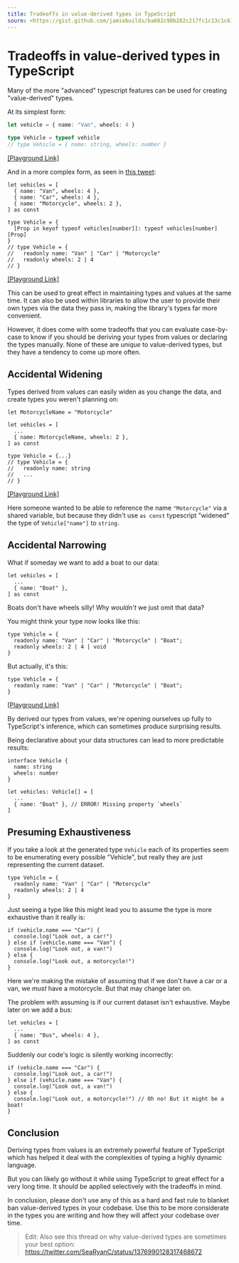```yaml
---
title: Tradeoffs in value-derived types in TypeScript
soure: <https://gist.github.com/jamiebuilds/ba682c98b282c217fc1c13c1c61cfd90>
---
```


# Tradeoffs in value-derived types in TypeScript

Many of the more "advanced" typescript features can be used for creating
"value-derived" types.

At its simplest form:

```ts
let vehicle = { name: "Van", wheels: 4 }

type Vehicle = typeof vehicle
// type Vehicle = { name: string, wheels: number }
```

[[Playground Link]](https://www.typescriptlang.org/play?#code/DYUwLgBAbiAWCWBjUEC8EDeEB2BDAtiAFwQBEAartqQDQQDusIIwAziQCwQC+AUL2ACeABxARycJCnRDRAewBm0SchC8A9OoiyxEhKrSYcBYhFZgATvGwBzOo2ZsS2AK74ARiAs8gA)

And in a more complex form, as seen in [this tweet](https://twitter.com/wesbos/status/1376943663922741255):

```tsx
let vehicles = [
  { name: "Van", wheels: 4 },
  { name: "Car", wheels: 4 },
  { name: "Motorcycle", wheels: 2 },
] as const

type Vehicle = { 
  [Prop in keyof typeof vehicles[number]]: typeof vehicles[number][Prop]
}
// type Vehicle = {
//   readonly name: "Van" | "Car" | "Motorcycle"
//   readonly wheels: 2 | 4
// }
```

[[Playground Link]](https://www.typescriptlang.org/play?#code/DYUwLgBAbiAWCWBjUBnCBeCBtAUBCA3hAHYCGAtiAFwQBEAaqcbQDQQDusIIwKNALBAC+LPIRIVqdAMKkATqw5cefCIJFiiZSjVoBZAPZgDcxAE9kIRZ268aAJmGiAuhFJpEB4ijA4cYMwAHEAh6OCRQDHExLAAFOQNAiHhiCABrEDMDADMIAOCc6HDLFCxiAFdyACMQOWdnGnyQQpgEErLKmrq4hMDnHCEcAHohvKCQsLbIzAJh0fw5EFIAEy9gMwkdOkZmCAAfGXlafbpDY1MLUFoAbjn8CEWVtY2bFQcT-juhIA)

This can be used to great effect in maintaining types and values at the same
time. It can also be used within libraries to allow the user to provide their
own types via the data they pass in, making the library's types far more
convenient.

However, it does come with some tradeoffs that you can evaluate case-by-case to
know if you should be deriving your types from values or declaring the types
manually. None of these are _unique_ to value-derived types, but they have a
tendency to come up more often.

## Accidental Widening

Types derived from values can easily widen as you change the data, and create
types you weren't planning on:

```tsx
let MotorcycleName = "Motorcycle"

let vehicles = [
  ...
  { name: MotorcycleName, wheels: 2 },
] as const

type Vehicle = {...}
// type Vehicle = {
//   readonly name: string
//   ...
// }
```

[[Playground Link]](https://www.typescriptlang.org/play?ssl=15&ssc=5&pln=1&pc=1#code/DYUwLgBAsg9mMCcDGBPJoByBDAtiCAvBAESzzJqjEBQ1okAbiABYCW6IAzoRANrUQIAbwgA7XCABcJAGpZRxADQQA7sxAhgnaQBYIAX0UDhYidOIBhLAiWr1m7RD2HjI8XmllEqDtjzK1DS1pACYDIwBdCCxuJBhRTjBaMBQAB3wZFnZQHhFjXgAFBBhUiFZRCABrEBQYADMIFPT6iCY2Dk5eUQBXHAAjEAQIiOkmkBa27K4u3oGhwuLUiOp9agB6Nca0jKyOXPXNwQQQLAATeOAUUw8IRIRygHMDwQhjs4urwIdQiAAfJ2e+iAA)

Here someone wanted to be able to reference the name `"Motorcycle"` via a shared
variable, but because they didn't use `as const` typescript "widened" the type
of `Vehicle["name"]` to `string`.

## Accidental Narrowing

What if someday we want to add a boat to our data:

```tsx
let vehicles = [
  ...
  { name: "Boat" },
] as const
```

Boats don't have wheels silly! Why _wouldn't_ we just omit that data?

You might think your type now looks like this:

```tsx
type Vehicle = {
  readonly name: "Van" | "Car" | "Motorcycle" | "Boat";
  readonly wheels: 2 | 4 | void
}
```

But actually, it's this:

```tsx
type Vehicle = {
  readonly name: "Van" | "Car" | "Motorcycle" | "Boat";
}
```

[[Playground Link]](https://www.typescriptlang.org/play?#code/DYUwLgBAbiAWCWBjUBnCBeCBtAUBCA3hAHYCGAtiAFwQBEAaqcbQDQQDusIIwKNALBAC+LPIRIVqdAMKkATqw5cefCIJFiiZSjVoBZAPZgDcxAE9kIRZ268aAJmGj8WyboBCB0mFrCcAXQhSNEQDYhQwHBwwMwAHEAh6OCRQDHExLAAFOQNYiHhiCABrEDMDADMIGPiK6GTLFCxiAFdyACMQOX9-GmqQWpgEBqbWjq6snNj-HCEcAHo5qriEpKHUzAJ5xfw5EFIAEzDgMwkdOkZmCAAfGXlfG-0jE3NLe7pPb1ot4SA)

By derived our types from values, we're opening ourselves up fully to
TypeScript's inference, which can sometimes produce surprising results.

Being declarative about your data structures can lead to more predictable
results:

```tsx
interface Vehicle {
  name: string
  wheels: number
}

let vehicles: Vehicle[] = [
  ...
  { name: "Boat" }, // ERROR! Missing property `wheels`
]
```

## Presuming Exhaustiveness

If you take a look at the generated type `Vehicle` each of its properties seem
to be enumerating every possible "Vehicle", but really they are just
representing the current dataset.

```tsx
type Vehicle = {
  readonly name: "Van" | "Car" | "Motorcycle"
  readonly wheels: 2 | 4
}
```

Just seeing a type like this might lead you to assume the type is more
exhaustive than it really is:

```tsx
if (vehicle.name === "Car") {
  console.log("Look out, a car!")
} else if (vehicle.name === "Van") {
  console.log("Look out, a van!")
} else {
  console.log("Look out, a motorcycle!")
}
```

Here we're making the mistake of assuming that if we don't have a car or a van,
we _must_ have a motorcycle. But that may change later on.

The problem with assuming is if our current dataset isn't exhaustive. Maybe later on
we add a bus:

```tsx
let vehicles = [
  ...
  { name: "Bus", wheels: 4 },
] as const
```

Suddenly our code's logic is silently working incorrectly:

```tsx
if (vehicle.name === "Car") {
  console.log("Look out, a car!")
} else if (vehicle.name === "Van") {
  console.log("Look out, a van!")
} else {
  console.log("Look out, a motorcycle!") // Oh no! But it might be a boat!
}
```

## Conclusion

Deriving types from values is an extremely powerful feature of TypeScript which
has helped it deal with the complexities of typing a highly dynamic language.

But you can likely go without it while using TypeScript to great effect for a
very long time. It should be applied selectively with the tradeoffs in mind.

In conclusion, please don't use any of this as a hard and fast rule to blanket
ban value-derived types in your codebase. Use this to be more considerate in the
types you are writing and how they will affect your codebase over time.

> Edit: Also see this thread on why value-derived types are sometimes your best option: https://twitter.com/SeaRyanC/status/1376990128317468672

